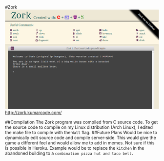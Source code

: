#Zork
<img src="snapshot.png" alt="zork">
http://zork.kumarcode.com/

##Compilation
The Zork program was compiled from C source code. To get the source code to
compile on my Linux distribution (Arch Linux), I edited the make file to compile
with the `Wall` flag.
##Future Plans
Would be nice to dynamically edit source code and compile server-side. This
would give the game a different feel and would allow me to add in memes. Not sure
if this is possible in Heroku. Example would be to replace the `kitchen` in the
abandoned building to a `combination pizza hut and taco bell.` 

